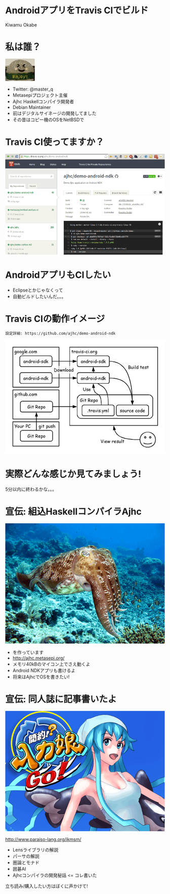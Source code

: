 # AndroidアプリをTravis CIでビルド

Kiwamu Okabe

# 私は誰？
![background](img/enjoy.png)

* Twitter: @master_q
* Metasepiプロジェクト主催
* Ajhc Haskellコンパイラ開発者
* Debian Maintainer
* 前はデジタルサイネージの開発してました
* その昔はコピー機のOSをNetBSDで

# Travis CI使ってますか？

![inline](img/travis-ci.png)

# AndroidアプリもCIしたい

* Eclipseとかじゃなくって
* 自動ビルドしたいんだ。。。

# Travis CIの動作イメージ

~~~
設定詳細: https://github.com/ajhc/demo-android-ndk
~~~

![inline](draw/travis-ci_android.png)

# 実際どんな感じか見てみましょう!

5分以内に終わるかな。。。

# 宣伝: 組込HaskellコンパイラAjhc
![background](img/ajhc.png)

* を作っています
* http://ajhc.metasepi.org/
* メモリ40kBのマイコン上でさえ動くよ
* Android NDKアプリも書けるよ
* 将来はAjhcでOSを書きたい!

# 宣伝: 同人誌に記事書いたよ
![background](img/c84.png)

http://www.paraiso-lang.org/ikmsm/

* Lensライブラリの解説
* パーサの解説
* 圏論とモナド
* 囲碁AI
* Ajhcコンパイラの開発秘話 <= コレ書いた

立ち読み/購入したい方はぼくに声かけて!
